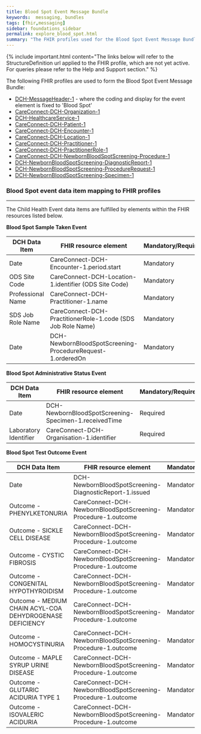```yaml
---
title: Blood Spot Event Message Bundle
keywords:  messaging, bundles
tags: [fhir,messaging]
sidebar: foundations_sidebar
permalink: explore_blood_spot.html
summary: "The FHIR profiles used for the Blood Spot Event Message Bundle"
---
```


{% include important.html content="The links below will refer to the StructureDefinition url applied to the FHIR profile, which are not yet active. For queries please refer to the Help and Support section." %} 

The following FHIR profiles are used to form the Blood Spot Event Message Bundle:

- [DCH-MessageHeader-1](https://fhir.nhs.uk/STU3/StructureDefinition/DCH-MessageHeader-1.xml) - where the coding and display for the event element is fixed to 'Blood Spot'
- [CareConnect-DCH-Organization-1](https://fhir.nhs.uk/STU3/StructureDefinition/CareConnect-DCH-Organization-1.xml)
- [DCH-HealthcareService-1](https://fhir.nhs.uk/STU3/StructureDefinition/DCH-HealthcareService-1.xml)
- [CareConnect-DCH-Patient-1](https://fhir.nhs.uk/STU3/StructureDefinition/CareConnect-DCH-Patient-1.xml)
- [CareConnect-DCH-Encounter-1](https://fhir.nhs.uk/STU3/StructureDefinition/CareConnect-DCH-Encounter-1.xml)
- [CareConnect-DCH-Location-1](https://fhir.nhs.uk/STU3/StructureDefinition/CareConnect-DCH-Location-1.xml)
- [CareConnect-DCH-Practitioner-1](https://fhir.nhs.uk/STU3/StructureDefinition/CareConnect-DCH-Practitioner-1.xml)
- [CareConnect-DCH-PractitionerRole-1](https://fhir.nhs.uk/STU3/StructureDefinition/CareConnect-DCH-PractitionerRole-1.xml)
- [CareConnect-DCH-NewbornBloodSpotScreening-Procedure-1](https://fhir.nhs.uk/STU3/StructureDefinition/CareConnect-DCH-NewbornBloodSpotScreening-Procedure-1)
- [DCH-NewbornBloodSpotScreening-DiagnosticReport-1](https://fhir.nhs.uk/STU3/StructureDefinition/DCH-NewbornBloodSpotScreening-DiagnosticReport-1)
- [DCH-NewbornBloodSpotScreening-ProcedureRequest-1](https://fhir.nhs.uk/STU3/StructureDefinition/DCH-NewbornBloodSpotScreening-ProcedureRequest-1)
- [DCH-NewbornBloodSpotScreening-Specimen-1](https://fhir.nhs.uk/STU3/StructureDefinition/DCH-NewbornBloodSpotScreening-Specimen-1)


### Blood Spot event data item mapping to FHIR profiles ###
----------
The Child Health Event data items are fulfilled by elements within the FHIR resources listed below.

**Blood Spot Sample Taken Event**

| DCH Data Item     | FHIR resource element                           | Mandatory/Required/Optional |
|-------------------|-------------------------------------------------|-----------------------------|
| Date              | CareConnect-DCH-Encounter-1.period.start        | Mandatory                   |
| ODS Site Code     | CareConnect-DCH-Location-1.identifier (ODS Site Code)          | Mandatory                   |
| Professional Name | CareConnect-DCH-Practitioner-1.name | Mandatory                   |
| SDS Job Role Name | CareConnect-DCH-PractitionerRole-1.code (SDS Job Role Name)            | Mandatory                   |
| Date              | DCH-NewbornBloodSpotScreening-ProcedureRequest-1.orderedOn                | Mandatory                   |

**Blood Spot Administrative Status Event**

| DCH Data Item           | FHIR resource element                     | Mandatory/Required/Optional |
|-------------------------|-------------------------------------------|-----------------------------|
| Date                    | DCH-NewbornBloodSpotScreening-Specimen-1.receivedTime               | Required                    |
| Laboratory Identifier | CareConnect-DCH-Organisation-1.identifier | Required                    |

**Blood Spot Test Outcome Event**

| DCH Data Item                                            | FHIR resource element             | Mandatory/Required/Optional |
|----------------------------------------------------------|-----------------------------------|-----------------------------|
| Date                                                     | DCH-NewbornBloodSpotScreening-DiagnosticReport-1.issued     | Mandatory                   |
| Outcome - PHENYLKETONURIA                                | CareConnect-DCH-NewbornBloodSpotScreening-Procedure-1.outcome | Mandatory                   |
| Outcome - SICKLE CELL DISEASE                            | CareConnect-DCH-NewbornBloodSpotScreening-Procedure-1.outcome | Mandatory                   |
| Outcome - CYSTIC FIBROSIS                                | CareConnect-DCH-NewbornBloodSpotScreening-Procedure-1.outcome | Mandatory                   |
| Outcome - CONGENITAL HYPOTHYROIDISM                      | CareConnect-DCH-NewbornBloodSpotScreening-Procedure-1.outcome | Mandatory                   |
| Outcome - MEDIUM CHAIN ACYL-COA DEHYDROGENASE DEFICIENCY | CareConnect-DCH-NewbornBloodSpotScreening-Procedure-1.outcome | Mandatory                   |
| Outcome - HOMOCYSTINURIA                                 | CareConnect-DCH-NewbornBloodSpotScreening-Procedure-1.outcome | Mandatory                   |
| Outcome - MAPLE SYRUP URINE DISEASE                      | CareConnect-DCH-NewbornBloodSpotScreening-Procedure-1.outcome | Mandatory                   |
| Outcome - GLUTARIC ACIDURIA TYPE 1                       | CareConnect-DCH-NewbornBloodSpotScreening-Procedure-1.outcome | Mandatory                   |
| Outcome - ISOVALERIC ACIDURIA                            | CareConnect-DCH-NewbornBloodSpotScreening-Procedure-1.outcome | Mandatory                   |

